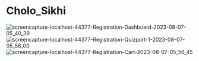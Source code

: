 # Cholo_Sikhi
![screencapture-localhost-44377-Registration-Dashboard-2023-08-07-05_40_39](https://github.com/Grownthona/Cholo_Sikhi/assets/78976756/2a3845e6-eb94-42e3-a52b-85b6b1a9b664)
![screencapture-localhost-44377-Registration-Quizport-1-2023-08-07-05_56_00](https://github.com/Grownthona/Cholo_Sikhi/assets/78976756/e7c4a89c-3877-4d50-916c-86476e88b0db)
![screencapture-localhost-44377-Registration-Cart-2023-08-07-05_56_45](https://github.com/Grownthona/Cholo_Sikhi/assets/78976756/64c33b0f-b6d8-4676-b2a0-cfe44b8f4984)


